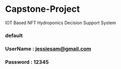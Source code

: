 # Capstone-Project
IOT Based NFT Hydroponics Decision Support System
### default
### UserName : jessiesam@gmail.com
### Password : 12345
